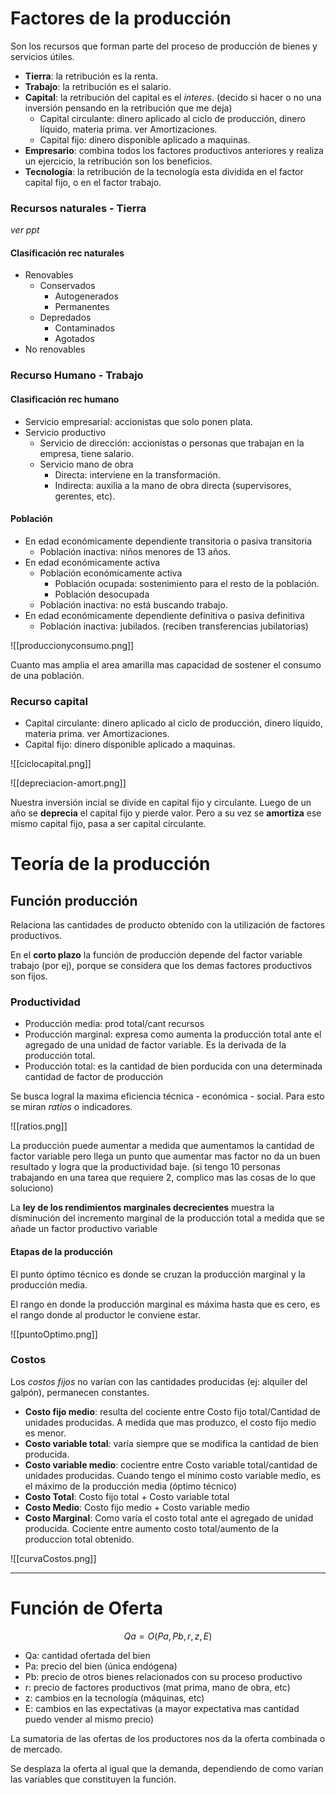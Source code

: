 # Factores de la producción
Son los recursos que forman parte del proceso de producción de bienes y servicios útiles.
- **Tierra**: la retribución es la renta.
- **Trabajo**: la retribución es el salario.
- **Capital**: la retribución del capital es el *interes*. (decido si hacer o no una inversión pensando en la retribución que me deja)
	- Capital circulante: dinero aplicado al ciclo de producción, dinero líquido, materia prima. ver Amortizaciones. 
	- Capital fijo: dinero disponible aplicado a maquinas.
- **Empresario**: combina todos los factores productivos anteriores y realiza un ejercicio, la retribución son los beneficios.
- **Tecnología**: la retribución de la tecnología esta dividida en el factor capital fijo, o en el factor trabajo.

### Recursos naturales - Tierra
*ver ppt*

#### Clasificación rec naturales
- Renovables
	- Conservados
		- Autogenerados
		- Permanentes
	- Depredados
		- Contaminados
		- Agotados
- No renovables

### Recurso Humano - Trabajo

#### Clasificación rec humano

- Servicio empresarial: accionistas que solo ponen plata.
- Servicio productivo
	- Servicio de dirección: accionistas o personas que trabajan en la empresa, tiene salario.
	- Servicio mano de obra
		- Directa: interviene en la transformación.
		- Indirecta: auxilia a la mano de obra directa (supervisores, gerentes, etc).


#### Población

- En edad económicamente dependiente transitoria o pasiva transitoria
	- Población inactiva: niños menores de 13 años.
- En edad económicamente activa
	- Población económicamente activa
		- Población ocupada: sostenimiento para el resto de la población.
		- Población desocupada 
	- Población inactiva: no está buscando trabajo.
- En edad económicamente dependiente definitiva o pasiva definitiva
	- Población inactiva: jubilados. (reciben transferencias jubilatorias)

![[produccionyconsumo.png]]

Cuanto mas amplia el area amarilla mas capacidad de sostener el consumo de una población.

### Recurso capital

- Capital circulante: dinero aplicado al ciclo de producción, dinero líquido, materia prima. ver Amortizaciones. 
- Capital fijo: dinero disponible aplicado a maquinas.

![[ciclocapital.png]]

![[depreciacion-amort.png]]

Nuestra inversión incial se divide en capital fijo y circulante.
Luego de un año se **deprecia** el capital fijo y pierde valor. Pero a su vez se **amortiza** ese mismo capital fijo, pasa a ser capital circulante.

# Teoría de la producción
## Función producción
Relaciona las cantidades de producto obtenido con la utilización de factores productivos.

En el **corto plazo** la función de producción depende del factor variable trabajo (por ej), porque se considera que los demas factores productivos son fijos.

### Productividad
- Producción media: prod total/cant recursos
- Producción marginal: expresa como aumenta la producción total ante el agregado de una unidad de factor variable. Es la derivada de la producción total.
- Producción total: es la cantidad de bien porducida con una determinada cantidad de factor de producción

Se busca logral la maxima eficiencia técnica - económica - social. Para esto se miran *ratios* o indicadores.

![[ratios.png]]

La producción puede aumentar a medida que aumentamos la cantidad de factor variable pero llega un punto que aumentar mas factor no da un buen resultado y logra que la productividad baje. (si tengo 10 personas trabajando en una tarea que requiere 2, complico mas las cosas de lo que soluciono)

La **ley de los rendimientos marginales decrecientes** muestra la disminución del incremento marginal de la producción total a medida que se añade un factor productivo variable

#### Etapas de la producción
El punto óptimo técnico es donde se cruzan la producción marginal y la producción media.

El rango en donde la producción marginal es máxima hasta que es cero, es el rango donde al productor le conviene estar.

![[puntoOptimo.png]]

### Costos
Los *costos fijos* no varían con las cantidades producidas (ej: alquiler del galpón), permanecen constantes.

- **Costo fijo medio**: resulta del cociente entre Costo fijo total/Cantidad de unidades producidas. A medida que mas produzco, el costo fijo medio es menor.
- **Costo variable total**: varía siempre que se modifica la cantidad de bien producida.
- **Costo variable medio**: cocientre entre Costo variable total/cantidad de unidades producidas. Cuando tengo el mínimo costo variable medio, es el máximo de la producción media (óptimo técnico)
- **Costo Total**: Costo fijo total + Costo variable total
- **Costo Medio**: Costo fijo medio + Costo variable medio
- **Costo Marginal**: Como varía el costo total ante el agregado de unidad producida. Cociente entre aumento costo total/aumento de la produccion total obtenido.

![[curvaCostos.png]]

---

# Función de Oferta

$$Qa = O(Pa, Pb, r, z, E)$$

- Qa: cantidad ofertada del bien
- Pa: precio del bien (única endógena)
- Pb: precio de otros bienes relacionados con su proceso productivo 
- r: precio de factores productivos (mat prima, mano de obra, etc)
- z: cambios en la tecnología (máquinas, etc)
- E: cambios en las expectativas (a mayor expectativa mas cantidad puedo vender al mismo precio)

La sumatoria de las ofertas de los productores nos da la oferta combinada o de mercado.

Se desplaza la oferta al igual que la demanda, dependiendo de como varían las variables que constituyen la función.